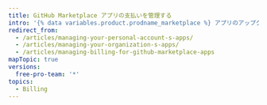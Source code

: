 ```yaml
---
title: GitHub Marketplace アプリの支払いを管理する
intro: '{% data variables.product.prodname_marketplace %} アプリのアップグレード、ダウングレード、キャンセルはいつでもできます。'
redirect_from:
  - /articles/managing-your-personal-account-s-apps/
  - /articles/managing-your-organization-s-apps/
  - /articles/managing-billing-for-github-marketplace-apps
mapTopic: true
versions:
  free-pro-team: '*'
topics:
  - Billing
---
```


